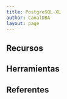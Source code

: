 ```yaml
---
title: PostgreSQL-XL
author: CanalDBA
layout: page
---
```


## Recursos

## Herramientas

## Referentes

> 

